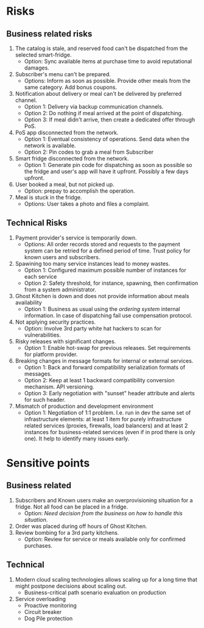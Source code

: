 # Risks 

## Business related risks 

1. The catalog is stale, and reserved food can't be dispatched from the selected smart-fridge. 
    - Option: Sync available items at purchase time to avoid reputational damages. 
2. Subscriber's menu can't be prepared. 
    - Options: Inform as soon as possible. Provide other meals from the same category. Add bonus coupons.  
3. Notification about delivery or meal can't be delivered by preferred channel. 
    - Option 1: Delivery via backup communication channels.
    - Option 2: Do nothing if meal arrived at the point of dispatching.
    - Option 3: If meal didn't arrive, then create a dedicated offer through PoS.
4. PoS app disconnected from the network. 
    - Option 1: Eventual consistency of operations. Send data when the network is available. 
    - Option 2: Pin codes to grab a meal from Subscriber
5. Smart fridge disconnected from the network. 
    - Option 1: Generate pin code for dispatching as soon as possible so the fridge and user's app will have it upfront. Possibly a few days upfront.  
6. User booked a meal, but not picked up. 
    - Option: prepay to accomplish the operation.
7. Meal is stuck in the fridge. 
    - Options: User takes a photo and files a complaint.

## Technical Risks 

1. Payment provider's service is temporarily down.
    - Options: All order records stored and requests to the payment system can be retried for a defined period of time. Trust policy for known users and subscribers. 
2. Spawining too many service instances lead to money wastes. 
    - Option 1: Configured maximum possible number of instances for each service
    - Option 2: Safety threshold, for instance, spawning, then confirmation from a system administrator. 
3. Ghost Kitchen is down and does not provide information about meals availability
    - Option 1: Business as usual using the _ordering system_ internal information. In case of dispatching fail use compensation protocol. 
4. Not applying security practices. 
    - Option: Involve 3rd party white hat hackers to scan for vulnerabilities. 
5. Risky releases with significant changes. 
    - Option 1: Enable hot-swap for previous releases. Set requirements for platform provider. 
6. Breaking changes in message formats for internal or external services.  
    - Option 1: Back and forward compatibility serialization formats of messages. 
    - Option 2: Keep at least 1 backward compatibility conversion mechanism. API versioning.
    - Option 3: Early negotiation with "sunset" header attribute and alerts for such header.
7. Mismatch of production and development environment
    - Option 1: Negotiation of 1:1 problem. I.e. run in dev the same set of infrastructure elements: at least 1 item for purely infrastructure related services (proxies, firewalls, load balancers) and at least 2 instances for business-related services (even if in prod there is only one). It help to identify many issues early.  

# Sensitive points 

## Business related 

1. Subscribers and Known users make an overprovisioning situation for a fridge. Not all food can be placed in a fridge. 
    - Option: _Need decision from the business on how to handle this situation_. 
2. Order was placed during off hours of Ghost Kitchen. 
3. Review bombing for a 3rd party kitchens.
    - Option: Review for service or meals available only for confirmed purchases. 

## Technical 

1. Modern cloud scaling technologies allows scaling up for a long time that might postpone decisions about scaling out. 
    - Business-critical path scenario evaluation on production 
2. Service overloading
    - Proactive monitoring
    - Circuit breaker 
    - Dog Pile protection 
 
    


